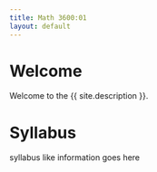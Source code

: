 ```yaml
---
title: Math 3600:01
layout: default
---
```


# Welcome

Welcome to the {{ site.description }}.

# Syllabus

syllabus like information goes here
